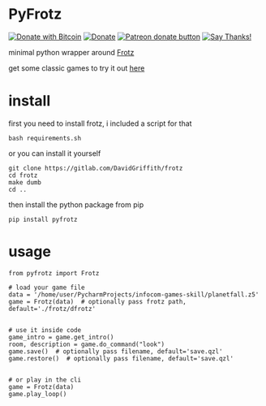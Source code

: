 # PyFrotz
[![Donate with Bitcoin](https://en.cryptobadges.io/badge/micro/1QJNhKM8tVv62XSUrST2vnaMXh5ADSyYP8)](https://en.cryptobadges.io/donate/1QJNhKM8tVv62XSUrST2vnaMXh5ADSyYP8)
[![Donate](https://img.shields.io/badge/Donate-PayPal-green.svg)](https://paypal.me/jarbasai)
<span class="badge-patreon"><a href="https://www.patreon.com/jarbasAI" title="Donate to this project using Patreon"><img src="https://img.shields.io/badge/patreon-donate-yellow.svg" alt="Patreon donate button" /></a></span>
[![Say Thanks!](https://img.shields.io/badge/Say%20Thanks-!-1EAEDB.svg)](https://saythanks.io/to/JarbasAl)

minimal python wrapper around [Frotz](https://gitlab.com/DavidGriffith/frotz)

get some classic games to try it out [here](https://if.illuminion.de/infocom.html)


# install

first you need to install frotz, i included a script for that

    bash requirements.sh
    
or you can install it yourself

    git clone https://gitlab.com/DavidGriffith/frotz
    cd frotz
    make dumb
    cd ..
    
then install the python package from pip

    pip install pyfrotz
 

# usage

    from pyfrotz import Frotz
    
    # load your game file
    data = '/home/user/PycharmProjects/infocom-games-skill/planetfall.z5'
    game = Frotz(data)  # optionally pass frotz path, default='./frotz/dfrotz'
    
    
    # use it inside code
    game_intro = game.get_intro()
    room, description = game.do_command("look")
    game.save()  # optionally pass filename, default='save.qzl'
    game.restore()  # optionally pass filename, default='save.qzl'
    
    
    # or play in the cli
    game = Frotz(data)
    game.play_loop()

